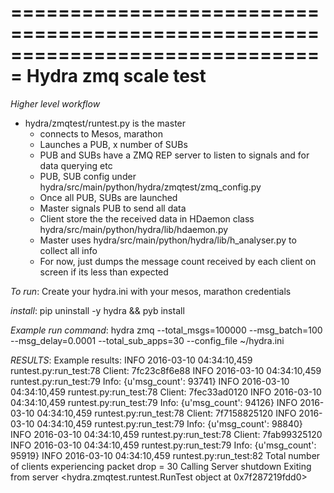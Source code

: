 ===============================================================================
Hydra zmq scale test
===============================================================================

*Higher level workflow*
- hydra/zmqtest/runtest.py   is the master
   - connects to Mesos, marathon
   - Launches a PUB, x number of SUBs
   - PUB and SUBs have a ZMQ REP server to listen to signals and for data querying etc
   - PUB, SUB config under hydra/src/main/python/hydra/zmqtest/zmq_config.py
   - Once all PUB, SUBs are launched
   - Master signals PUB to send all data
   - Client store the the received data in HDaemon class hydra/src/main/python/hydra/lib/hdaemon.py
   - Master uses  hydra/src/main/python/hydra/lib/h_analyser.py to collect all info
   - For now, just dumps the message count received by each client on screen if its less than expected



*To run*:
Create your hydra.ini with your mesos, marathon credentials


*install*:
pip uninstall -y hydra && pyb install

*Example run command*:
hydra zmq --total_msgs=100000 --msg_batch=100 --msg_delay=0.0001 --total_sub_apps=30 --config_file ~/hydra.ini


*RESULTS*:
Example results:
INFO 2016-03-10 04:34:10,459 runtest.py:run_test:78 Client: 7fc23c8f6e88
INFO 2016-03-10 04:34:10,459 runtest.py:run_test:79 Info: {u'msg_count': 93741}
INFO 2016-03-10 04:34:10,459 runtest.py:run_test:78 Client: 7fec33ad0120
INFO 2016-03-10 04:34:10,459 runtest.py:run_test:79 Info: {u'msg_count': 94126}
INFO 2016-03-10 04:34:10,459 runtest.py:run_test:78 Client: 7f7158825120
INFO 2016-03-10 04:34:10,459 runtest.py:run_test:79 Info: {u'msg_count': 98840}
INFO 2016-03-10 04:34:10,459 runtest.py:run_test:78 Client: 7fab99325120
INFO 2016-03-10 04:34:10,459 runtest.py:run_test:79 Info: {u'msg_count': 95919}
INFO 2016-03-10 04:34:10,459 runtest.py:run_test:82 Total number of clients experiencing packet drop = 30
Calling Server shutdown
Exiting from server
<hydra.zmqtest.runtest.RunTest object at 0x7f287219fdd0>
